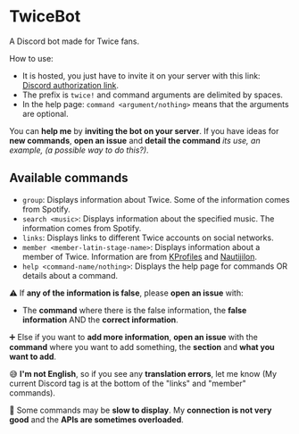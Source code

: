 # TwiceBot

A Discord bot made for Twice fans.

How to use:
- It is hosted, you just have to invite it on your server with this link: [Discord authorization link](https://discord.com/oauth2/authorize?client_id=717832695882711143&scope=bot&permissions=70642753).
- The prefix is `twice!` and command arguments are delimited by spaces.
- In the help page: `command <argument/nothing>` means that the arguments are optional.

You can **help me** by **inviting the bot on your server**. If you have ideas for **new commands**, **open an issue** and **detail the command** *its use, an example, (a possible way to do this?)*.

## Available commands
- `group`: Displays information about Twice. Some of the information comes from Spotify.
- `search <music>`: Displays information about the specified music. The information comes from Spotify.
- `links`: Displays links to different Twice accounts on social networks. 
- `member <member-latin-stage-name>`: Displays information about a member of Twice. Information are from [KProfiles](https://kprofiles.com/twice-members-profile/) and [Nautijilon](https://www.nautiljon.com/people/twice+(cor%C3%A9e+du+sud).html).
- `help <command-name/nothing>`: Displays the help page for commands OR details about a command.

⚠️ If **any of the information is false**, please **open an issue** with: 
- The **command** where there is the false information, the **false information** AND the **correct information**.

➕ Else if you want to **add more information**, **open an issue** with the **command** where you want to add something, the **section** and **what you want to add**.


😅 **I'm not English**, so if you see any **translation errors**, let me know (My current Discord tag is at the bottom of the "links" and "member" commands).

🐌 Some commands may be **slow to display**. My **connection is not very good** and the **APIs are sometimes overloaded**.